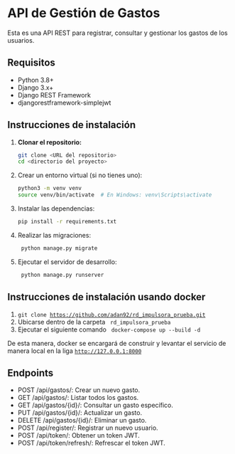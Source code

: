 # API de Gestión de Gastos

Esta es una API REST para registrar, consultar y gestionar los gastos de los usuarios.

## Requisitos

- Python 3.8+
- Django 3.x+
- Django REST Framework
- djangorestframework-simplejwt

## Instrucciones de instalación

1. **Clonar el repositorio:**

   ```bash
   git clone <URL del repositorio>
   cd <directorio del proyecto>
    ```
2. Crear un entorno virtual (si no tienes uno):
    ```bash
    python3 -m venv venv
    source venv/bin/activate  # En Windows: venv\Scripts\activate
    ```
3. Instalar las dependencias:
   ```bash
   pip install -r requirements.txt
    ```
4. Realizar las migraciones:
   ```bash
    python manage.py migrate
    ```
5. Ejecutar el servidor de desarrollo:
   ```bash
    python manage.py runserver
    ```
## Instrucciones de instalación usando docker

1. <code>git clone https://github.com/adan92/rd_impulsora_prueba.git </code>
2. Ubicarse dentro de la carpeta <code> rd_impulsora_prueba </code>
3. Ejecutar el siguiente comando <code> docker-compose up --build -d </code>

De esta manera, docker se encargará de construir y levantar el servicio de manera local en la liga <code>http://127.0.0.1:8000</code>


## Endpoints
* POST /api/gastos/: Crear un nuevo gasto.
* GET /api/gastos/: Listar todos los gastos.
* GET /api/gastos/{id}/: Consultar un gasto específico.
* PUT /api/gastos/{id}/: Actualizar un gasto.
* DELETE /api/gastos/{id}/: Eliminar un gasto.
* POST /api/register/: Registrar un nuevo usuario.
* POST /api/token/: Obtener un token JWT.
* POST /api/token/refresh/: Refrescar el token JWT.